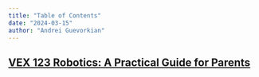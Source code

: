 ```yaml
---
title: "Table of Contents"
date: "2024-03-15"
author: "Andrei Guevorkian"
---
```


## [VEX 123 Robotics: A Practical Guide for Parents](./vex123_parent_guide)
